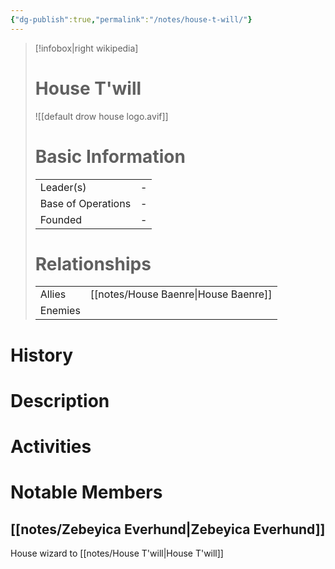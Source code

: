 ```yaml
---
{"dg-publish":true,"permalink":"/notes/house-t-will/"}
---
```


> [!infobox|right wikipedia]
> # House T'will
> ![[default drow house logo.avif]]
># Basic Information
>| | |
>| --- | --- |
>| Leader(s) | - |
>| Base of Operations | - |
>| Founded | - |
> # Relationships
> | | |
>| --- | --- |
>| Allies | [[notes/House Baenre\|House Baenre]] |
>| Enemies | |



# History

# Description

# Activities

# Notable Members
## [[notes/Zebeyica Everhund\|Zebeyica Everhund]]
House wizard to [[notes/House T'will\|House T'will]]

